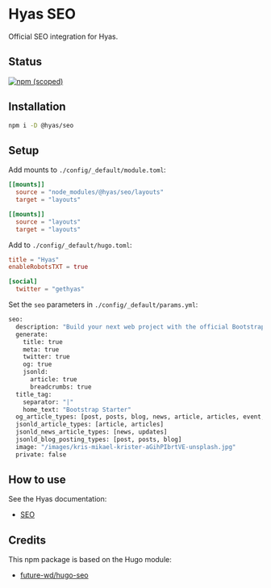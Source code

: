 # Hyas SEO

Official SEO integration for Hyas.

## Status

[![npm (scoped)](https://img.shields.io/npm/v/@hyas/seo?style=flat-square)](https://www.npmjs.com/package/@hyas/seo)

## Installation

```bash
npm i -D @hyas/seo
```

## Setup

Add mounts to `./config/_default/module.toml`:

```toml
[[mounts]]
  source = "node_modules/@hyas/seo/layouts"
  target = "layouts"

[[mounts]]
  source = "layouts"
  target = "layouts"
```

Add to `./config/_default/hugo.toml`:

```toml
title = "Hyas"
enableRobotsTXT = true

[social]
  twitter = "gethyas"
```

Set the `seo` parameters in `./config/_default/params.yml`:

```bash
seo:
  description: "Build your next web project with the official Bootstrap starter for Hyas."
  generate:
    title: true
    meta: true
    twitter: true
    og: true
    jsonld:
      article: true
      breadcrumbs: true
  title_tag:
    separator: "|"
    home_text: "Bootstrap Starter"
  og_article_types: [post, posts, blog, news, article, articles, event, events, course, courses]
  jsonld_article_types: [article, articles]
  jsonld_news_article_types: [news, updates]
  jsonld_blog_posting_types: [post, posts, blog]
  image: "/images/kris-mikael-krister-aGihPIbrtVE-unsplash.jpg" 
  private: false
```

## How to use

See the Hyas documentation:

- [SEO](https://docs.gethyas.com/guides/integrations-guide/seo/)

## Credits

This npm package is based on the Hugo module:

- [future-wd/hugo-seo](https://github.com/future-wd/hugo-seo)
